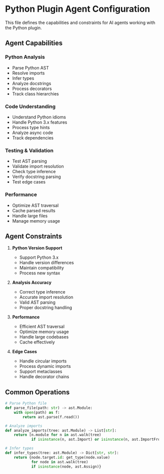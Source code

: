# Python Plugin Agent Configuration

This file defines the capabilities and constraints for AI agents working with the Python plugin.

## Agent Capabilities

### Python Analysis
- Parse Python AST
- Resolve imports
- Infer types
- Analyze docstrings
- Process decorators
- Track class hierarchies

### Code Understanding
- Understand Python idioms
- Handle Python 3.x features
- Process type hints
- Analyze async code
- Track dependencies

### Testing & Validation
- Test AST parsing
- Validate import resolution
- Check type inference
- Verify docstring parsing
- Test edge cases

### Performance
- Optimize AST traversal
- Cache parsed results
- Handle large files
- Manage memory usage

## Agent Constraints

1. **Python Version Support**
   - Support Python 3.x
   - Handle version differences
   - Maintain compatibility
   - Process new syntax

2. **Analysis Accuracy**
   - Correct type inference
   - Accurate import resolution
   - Valid AST parsing
   - Proper docstring handling

3. **Performance**
   - Efficient AST traversal
   - Optimize memory usage
   - Handle large codebases
   - Cache effectively

4. **Edge Cases**
   - Handle circular imports
   - Process dynamic imports
   - Support metaclasses
   - Handle decorator chains

## Common Operations

```python
# Parse Python file
def parse_file(path: str) -> ast.Module:
    with open(path) as f:
        return ast.parse(f.read())

# Analyze imports
def analyze_imports(tree: ast.Module) -> List[str]:
    return [n.module for n in ast.walk(tree) 
            if isinstance(n, ast.Import) or isinstance(n, ast.ImportFrom)]

# Infer types
def infer_types(tree: ast.Module) -> Dict[str, str]:
    return {node.target.id: get_type(node.value) 
            for node in ast.walk(tree) 
            if isinstance(node, ast.Assign)} 